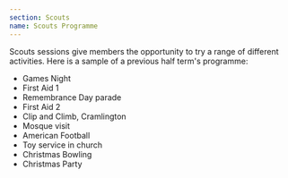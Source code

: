 ```yaml
---
section: Scouts
name: Scouts Programme
---
```


Scouts sessions give members the opportunity to try a range of different activities. Here is a sample of a previous half term's programme:

* Games Night
* First Aid 1
* Remembrance Day parade
* First Aid 2
* Clip and Climb, Cramlington
* Mosque visit
* American Football
* Toy service in church
* Christmas Bowling
* Christmas Party
